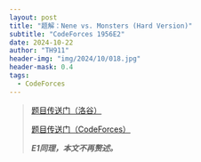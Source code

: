 ```yaml
---
layout: post
title: "题解：Nene vs. Monsters (Hard Version)"
subtitle: "CodeForces 1956E2"
date: 2024-10-22
author: "TH911"
header-img: "img/2024/10/018.jpg"
header-mask: 0.4
tags:
  - CodeForces
---
```


> [题目传送门（洛谷）](https://www.luogu.com.cn/problem/CF1956E2)
>
> [题目传送门（CodeForces）](https://codeforces.com/problemset/problem/1956/E2)
>
> ***E1同理，本文不再赘述。***



